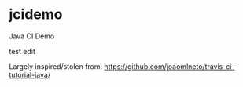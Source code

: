 # jcidemo
Java CI Demo

test edit 

Largely inspired/stolen from: https://github.com/joaomlneto/travis-ci-tutorial-java/
